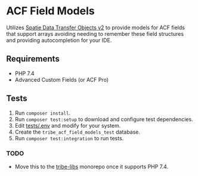 # ACF Field Models

Utilizes [Spatie Data Transfer Objects v2](https://github.com/spatie/data-transfer-object/tree/v2) to provide models for ACF fields that support arrays avoiding needing to remember these field structures and providing autocompletion for your IDE.

## Requirements

- PHP 7.4
- Advanced Custom Fields (or ACF Pro)

## Tests

1. Run `composer install`.
2. Run `composer test:setup` to download and configure test dependencies.
3. Edit [tests/.env](tests/.env) and modify for your system.
4. Create the `tribe_acf_field_models_test` database.
5. Run `composer test:integration` to run tests.


### TODO
- Move this to the [tribe-libs](https://github.com/moderntribe/tribe-libs) monorepo once it supports PHP 7.4.
